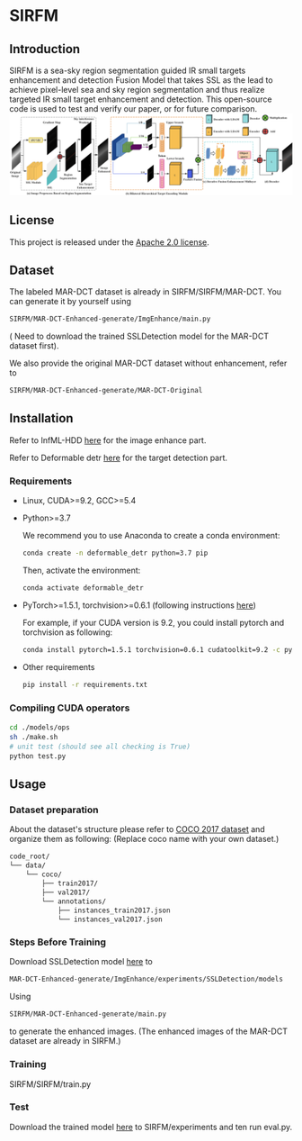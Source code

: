 # SIRFM

## Introduction

SIRFM is a sea-sky region segmentation guided IR small targets enhancement and detection Fusion Model that takes SSL as the lead to achieve pixel-level sea and sky region segmentation and thus realize targeted IR small target enhancement and detection.
This open-source code is used to test and verify our paper, or for future comparison.
![SIRFM](./fig/Network.png)


## License

This project is released under the [Apache 2.0 license](./LICENSE).

## Dataset

The labeled MAR-DCT dataset is already in SIRFM/SIRFM/MAR-DCT. You can generate it by yourself using  
```bash
SIRFM/MAR-DCT-Enhanced-generate/ImgEnhance/main.py
```
( Need to download the trained SSLDetection model for the MAR-DCT dataset first).

We also provide the original MAR-DCT dataset without enhancement, refer to 
```bash
SIRFM/MAR-DCT-Enhanced-generate/MAR-DCT-Original
```
## Installation

Refer to InfML-HDD [here](https://github.com/FJsRepo/InfML-HDD) for the image enhance part.

Refer to Deformable detr [here](https://github.com/fundamentalvision/Deformable-DETR) for the target detection part.

### Requirements

* Linux, CUDA>=9.2, GCC>=5.4
  
* Python>=3.7

    We recommend you to use Anaconda to create a conda environment:
    ```bash
    conda create -n deformable_detr python=3.7 pip
    ```
    Then, activate the environment:
    ```bash
    conda activate deformable_detr
    ```
  
* PyTorch>=1.5.1, torchvision>=0.6.1 (following instructions [here](https://pytorch.org/))

    For example, if your CUDA version is 9.2, you could install pytorch and torchvision as following:
    ```bash
    conda install pytorch=1.5.1 torchvision=0.6.1 cudatoolkit=9.2 -c pytorch
    ```
  
* Other requirements
    ```bash
    pip install -r requirements.txt
    ```

### Compiling CUDA operators
```bash
cd ./models/ops
sh ./make.sh
# unit test (should see all checking is True)
python test.py
```

## Usage

### Dataset preparation

About the dataset's structure please refer to [COCO 2017 dataset](https://cocodataset.org/) and organize them as following:
(Replace coco name with your own dataset.)
```
code_root/
└── data/
    └── coco/
        ├── train2017/
        ├── val2017/
        └── annotations/
        	├── instances_train2017.json
        	└── instances_val2017.json
```
### Steps Before Training

Download SSLDetection model [here](https://pytorch.org/) to 
```bash
MAR-DCT-Enhanced-generate/ImgEnhance/experiments/SSLDetection/models
```
Using 
```bash
SIRFM/MAR-DCT-Enhanced-generate/main.py
```
to generate the enhanced images. (The enhanced images of the MAR-DCT dataset are already in SIRFM.)

### Training

SIRFM/SIRFM/train.py

### Test

Download the trained model [here](https://pytorch.org/) to SIRFM/experiments and ten run eval.py.
